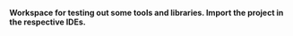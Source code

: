 <b>Workspace for testing out some tools and libraries. Import the project in the respective IDEs.</b>
